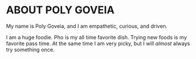 # ABOUT POLY GOVEIA     

My name is Poly Goveia, and I am empathetic, curious, and driven. 

I am a huge foodie. Pho is my all time favorite dish. Trying new foods is my favorite pass time. At the same time I am very picky, but I will _almost_ always try something once. 